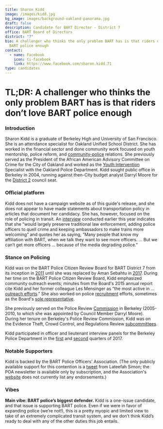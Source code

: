```yaml
---
title: Sharon Kidd
image: /images/kidd.jpg
bg_image: images/background-oakland-panorama.jpg
draft: false
description: Candidate for BART Director - District 7
office: BART Board of Directors
district: "7"
bio: A challenger who thinks the only problem BART has is that riders don’t love
  BART police enough
contact:
  - name: Facebook
    icon: ti-facebook
    link: https://www.facebook.com/sharon.kidd.71
type: candidates
---
```

# TL;DR: A challenger who thinks the only problem BART has is that riders don’t love BART police enough

### Introduction

Sharon Kidd is a graduate of Berkeley High and University of San Francisco. She is an attendance specialist for Oakland Unified School District. She has worked in the financial sector and done community work focused on youth mentorship, police reform, and [community-police](http://www.smartvoter.org/2004/11/02/ca/alm/vote/kidd_s/bio.html) relations. She previously served as the President of the African American Advisory Committee on Crime for the City of Oakland and worked as the [Youth Intervention](https://www.cityofberkeley.info/uploadedFiles/Police_Review_Commission/Level_3_-_General/PRC%20Annual%20Report%202009%20(full%20copy).pdf) Specialist with the Oakland Police Department. Kidd sought public office in Berkeley in 2004, running against then-City budget analyst Darryl Moore for the [District 2](https://www.cityofberkeley.info/uploadedFiles/Clerk/Elections/candidate%20statements%202004.pdf) council seat.

### Official platform

Kidd does not have a campaign website as of this guide's release, and she does not appear to have made statements about transportation policy in articles that document her candidacy. She has, however, focused on the role of policing in transit. An [interview](https://www.sfchronicle.com/bayarea/article/Policing-debates-could-shape-upcoming-BART-board-15483037.php) conducted earlier this year indicates that she “would largely preserve traditional law enforcement, adding police officers to quell crime and keeping ambassadors to make trains more welcoming” and quotes her as saying, “Many people that know my affiliation with BART, when we talk they want to see more officers. ... But we can’t get more officers ... because of the media degrading police.”

### Stance on Policing

Kidd was on the BART Police Citizen Review Board for BART District 7 from its inception in [2011](https://www.sfexaminer.com/news/bart-directors-approve-citizen-review-board-members/) until she was replaced by Aman Sebahtu in [2017](https://www.bart.gov/sites/default/files/docs/BART%202017%203rd%20Qtr.pdf). During her time on the BART Police Citizen Review Board, Kidd emphasized community outreach events; minutes from the Board's 2015 annual report cite Kidd and her former colleague Les Mensinger as “the most active in ... [outreach efforts](https://www.bart.gov/sites/default/files/docs/BART%202015%20Annual%20Report_0.pdf).” She also worked on police [recruitment](https://www.bart.gov/sites/default/files/docs/minutes/Citizen%2520Review%2520Board%2520Meeting%2520Minutes.8.13.12.pdf) efforts, sometimes as the Board's [sole representative](https://www.bart.gov/sites/default/files/docs/BART%202016%202nd%20qrt.pdf).

She previously served on the Police Review [Commission](https://www.cityofberkeley.info/uploadedFiles/Police_Review_Commission/Level_3_-_General/PRC%202004%20Stat%20Report.pdf) in Berkeley (2005-2010, to which she was appointed by Council Member Darryl Moore). During her tenure on Berkeley's Police Review Commission, Kidd was on the Evidence Theft, Crowd Control, and Regulations Review [subcommittees](https://www.cityofberkeley.info/uploadedFiles/Police_Review_Commission/Level_3_-_General/REVISED%20FULL%202008%20PRC%20STAT%20REPORT%20ForTheWEB.pdf).

Kidd participated in officer and lieutenant interview panels for the Berkeley Police Department in the [first](https://www.bart.gov/sites/default/files/docs/BART%202017%201st%20qtr.pdf) and [second](https://www.bart.gov/sites/default/files/docs/BART%202017%202nd%20qtr.pdf) quarters of 2017.

### Notable Supporters

Kidd is backed by the BART Police Officers' Association. (The only publicly available support for this contention is a [tweet](https://twitter.com/lateefahsimon/status/1305530318229770242) from Lateefah Simon; the POA newsletter is available only by subscription, and the Association's [website](https://transitsafetypac.org/) does not currently list any endorsements.)

### Vibes

**Main vibe: BART police’s biggest defender.** Kidd is a one-issue candidate, and that issue is supporting BART police. Even if we were in favor of expanding police (we’re not!), this is a pretty myopic and limited view to take of an extremely complicated transit system, and we don’t think Kidd’s ready to deal with any of the other duties this job entails.